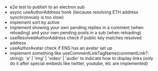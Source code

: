 - e2e test to publish to an electron sub
- async useAuthorAddress hook (because resolving ETH address synchronously is too slow)
- implement sort by active
- implement showing your own pending replies in a comment (when reloading) and your own pending posts in a sub (when reloading)
- useResolvedAuthorAddress check if public key matches resolved address
- useAuthorAvatar check if ENS has an avatar set up
- implement something like useCommentLinkTagName(commentLink?: string): 'a' | 'img' | 'video' | 'audio' to indicate how to display links (only do it after special embeds like twitter, youtube, etc are implemented)
